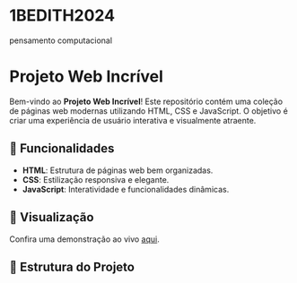 # 1BEDITH2024
pensamento computacional
# Projeto Web Incrível

Bem-vindo ao **Projeto Web Incrível**! Este repositório contém uma coleção de páginas web modernas utilizando HTML, CSS e JavaScript. O objetivo é criar uma experiência de usuário interativa e visualmente atraente.

## 🚀 Funcionalidades

- **HTML**: Estrutura de páginas web bem organizadas.
- **CSS**: Estilização responsiva e elegante.
- **JavaScript**: Interatividade e funcionalidades dinâmicas.

## 🎨 Visualização

Confira uma demonstração ao vivo [aqui](link-para-deploy).

## 📁 Estrutura do Projeto

